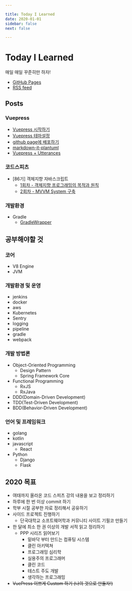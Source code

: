 ```yaml
---

title: Today I Learned
date: 2020-01-01
sidebar: false
next: false

---
```


# Today I Learned

매일 매일 꾸준히만 하자!

- [GitHub Pages](https://junilhwang.github.io/TIL/)
- [RSS feed](https://junilhwang.github.io/TIL/rss.xml)

## Posts

### Vuepress
- [Vuepress 시작하기](https://junilhwang.github.io/TIL/Vuepress/Stater)
- [Vuepress 테마설정](https://junilhwang.github.io/TIL/Vuepress/Theme)
- [github page에 배포하기](https://junilhwang.github.io/TIL/Vuepress/Deploy)
- [markdown-it-plantuml](https://junilhwang.github.io/TIL/Vuepress/Plantuml)
- [Vuepress + Utterances](https://junilhwang.github.io/TIL/Vuepress/Utterances)

### 코드스피츠
- [86기] 객체지향 자바스크립트
  - [1회차 - 객체지향 프로그래밍의 목적과 원칙](https://junilhwang.github.io/TIL/CodeSpitz/Object-Oriented-Javascript/Intro/)
  - [2회차 - MVVM System 구축](https://junilhwang.github.io/TIL/CodeSpitz/Object-Oriented-Javascript/MVVC/)

### 개발환경
- Gradle
  - [GradleWrapper](https://junilhwang.github.io/TIL/Gradle/GradleWrapper/)

## 공부해야할 것

### 코어

- V8 Engine
- JVM

### 개발환경 및 운영

- jenkins
- docker
- aws
- Kubernetes
- Sentry
- logging
- pipeline
- gradle
- webpack

### 개발 방법론

- Object-Oriented Programming
  - Design Pattern
  - Spring Framework Core
- Functional Programming
  - RxJS
  - RxJava
- DDD(Domain-Driven Development)
- TDD(Test-Driven Development)
- BDD(Behavior-Driven Development)

### 언어 및 프레임워크

- golang
- kotlin
- javascript
  - React
- Python
  - Django
  - Flask

## 2020 목표
- 여태까지 올라온 코드 스피츠 강의 내용을 보고 정리하기
- 하루에 한 번 이상 commit 하기
- 학부 시절 공부한 자료 정리해서 공유하기
- 사이드 프로젝트 진행하기
  - 단국대학교 소프트웨어학과 커뮤니티 사이트 기필코 만들기
- 한 달에 최소 한 권 이상의 개발 서적 읽고 정리하기
  - PPP 시리즈 읽어보기
    - 밑바닥 부터 만드는 컴퓨팅 시스템
    - 클린 아키텍쳐
    - 프로그래밍 심리학
    - 실용주의 프로그래머
    - 클린 코드
    - 테스트 주도 개발
    - 생각하는 프로그래밍
- ~~VuePress 이쁘게 Custom 하기 (나의 것으로 만들자!)~~
